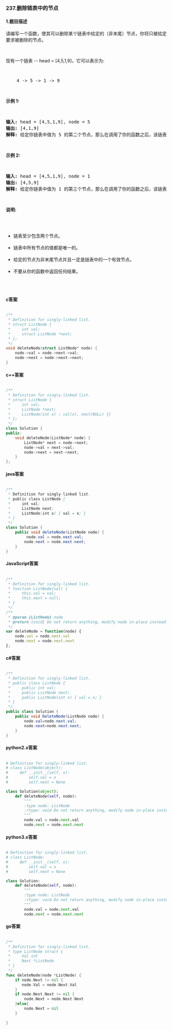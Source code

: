 ### 237.删除链表中的节点

#### 1.题目描述

<p>请编写一个函数，使其可以删除某个链表中给定的（非末尾）节点，你将只被给定要求被删除的节点。</p><br/><p>现有一个链表 --&nbsp;head =&nbsp;[4,5,1,9]，它可以表示为:</p><br/><pre>    4 -&gt; 5 -&gt; 1 -&gt; 9<br/></pre><br/><p><strong>示例 1:</strong></p><br/><pre><strong>输入:</strong> head = [4,5,1,9], node = 5<br/><strong>输出:</strong> [4,1,9]<br/><strong>解释: </strong>给定你链表中值为&nbsp;<span style="">5</span>&nbsp;的第二个节点，那么在调用了你的函数之后，该链表应变为 4 -&gt; 1 -&gt; 9.<br/></pre><br/><p><strong>示例 2:</strong></p><br/><pre><strong>输入:</strong> head = [4,5,1,9], node = 1<br/><strong>输出:</strong> [4,5,9]<br/><strong>解释: </strong>给定你链表中值为&nbsp;1&nbsp;的第三个节点，那么在调用了你的函数之后，该链表应变为 4 -&gt; 5 -&gt; 9.<br/></pre><br/><p><strong>说明:</strong></p><br/><ul><br/>	<li>链表至少包含两个节点。</li><br/>	<li>链表中所有节点的值都是唯一的。</li><br/>	<li>给定的节点为非末尾节点并且一定是链表中的一个有效节点。</li><br/>	<li>不要从你的函数中返回任何结果。</li><br/></ul><br/>

#### c答案

```c

/**
 * Definition for singly-linked list.
 * struct ListNode {
 *     int val;
 *     struct ListNode *next;
 * };
 */
void deleteNode(struct ListNode* node) {
    node->val = node->next->val;
    node->next = node->next->next;
}

```

#### c++答案

```c++

/**
 * Definition for singly-linked list.
 * struct ListNode {
 *     int val;
 *     ListNode *next;
 *     ListNode(int x) : val(x), next(NULL) {}
 * };
 */
class Solution {
public:
    void deleteNode(ListNode* node) {
        ListNode* next = node->next;
        node->val = next->val;
        node->next = next->next;
    }
};

```

#### java答案

```java

/**
 * Definition for singly-linked list.
 * public class ListNode {
 *     int val;
 *     ListNode next;
 *     ListNode(int x) { val = x; }
 * }
 */
class Solution {
    public void deleteNode(ListNode node) {
         node.val = node.next.val;
        node.next = node.next.next;
    }
}

```

#### JavaScript答案

```javascript

/**
 * Definition for singly-linked list.
 * function ListNode(val) {
 *     this.val = val;
 *     this.next = null;
 * }
 */
/**
 * @param {ListNode} node
 * @return {void} Do not return anything, modify node in-place instead.
 */
var deleteNode = function(node) {
    node.val = node.next.val
    node.next = node.next.next
};

```

#### c#答案

```c#

/**
 * Definition for singly-linked list.
 * public class ListNode {
 *     public int val;
 *     public ListNode next;
 *     public ListNode(int x) { val = x; }
 * }
 */
public class Solution {
    public void DeleteNode(ListNode node) {
        node.val=node.next.val;
        node.next=node.next.next;
    }
}

```

#### python2.x答案

```python

# Definition for singly-linked list.
# class ListNode(object):
#     def __init__(self, x):
#         self.val = x
#         self.next = None

class Solution(object):
    def deleteNode(self, node):
        """
        :type node: ListNode
        :rtype: void Do not return anything, modify node in-place instead.
        """
        node.val = node.next.val
        node.next = node.next.next

```

#### python3.x答案

```python

# Definition for singly-linked list.
# class ListNode:
#     def __init__(self, x):
#         self.val = x
#         self.next = None

class Solution:
    def deleteNode(self, node):
        """
        :type node: ListNode
        :rtype: void Do not return anything, modify node in-place instead.
        """
        node.val = node.next.val
        node.next = node.next.next

```

#### go答案

```go

/**
 * Definition for singly-linked list.
 * type ListNode struct {
 *     Val int
 *     Next *ListNode
 * }
 */
func deleteNode(node *ListNode) {
    if node.Next != nil {
       node.Val = node.Next.Val    
    }
    if node.Next.Next != nil {
        node.Next = node.Next.Next    
    }else{
        node.Next = nil
    }  
     
}

```